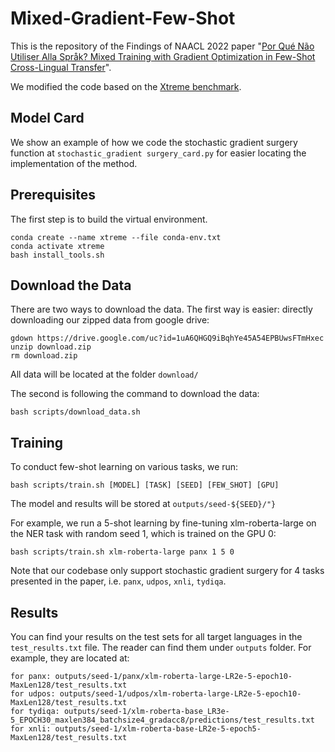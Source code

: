 # Mixed-Gradient-Few-Shot
This is the repository of the Findings of NAACL 2022 paper "[Por Qué Não Utiliser Alla Språk? Mixed Training with Gradient Optimization in Few-Shot Cross-Lingual Transfer](https://arxiv.org/pdf/2204.13869.pdf)".

We modified the code based on the [Xtreme benchmark](https://github.com/google-research/xtreme).

## Model Card
We show an example of how we code the stochastic gradient surgery function at `stochastic_gradient surgery_card.py` for easier locating the implementation of the method.

## Prerequisites
The first step is to build the virtual environment.
```
conda create --name xtreme --file conda-env.txt
conda activate xtreme
bash install_tools.sh
```

## Download the Data
There are two ways to download the data. The first way is easier: directly downloading our zipped data from google drive:
```
gdown https://drive.google.com/uc?id=1uA6QHGQ9iBqhYe45A54EPBUwsFTmHxec
unzip download.zip
rm download.zip
```
All data will be located at the folder `download/`

The second is following the command to download the data:
```
bash scripts/download_data.sh
```

## Training
To conduct few-shot learning on various tasks, we run:
```
bash scripts/train.sh [MODEL] [TASK] [SEED] [FEW_SHOT] [GPU]
```
The model and results will be stored at `outputs/seed-${SEED}/"}`

For example, we run a 5-shot learning by fine-tuning xlm-roberta-large on the NER task with random seed 1, which is trained on the GPU 0:
```
bash scripts/train.sh xlm-roberta-large panx 1 5 0
```

Note that our codebase only support stochastic gradient surgery for 4 tasks presented in the paper, i.e. `panx`, `udpos`, `xnli`, `tydiqa`. 

## Results
You can find your results on the test sets for all target languages in the `test_results.txt` file. The reader can find them under `outputs` folder. For example, they are located at:
```
for panx: outputs/seed-1/panx/xlm-roberta-large-LR2e-5-epoch10-MaxLen128/test_results.txt
for udpos: outputs/seed-1/udpos/xlm-roberta-large-LR2e-5-epoch10-MaxLen128/test_results.txt
for tydiqa: outputs/seed-1/xlm-roberta-base_LR3e-5_EPOCH30_maxlen384_batchsize4_gradacc8/predictions/test_results.txt
for xnli: outputs/seed-1/xlm-roberta-base-LR2e-5-epoch5-MaxLen128/test_results.txt
```



